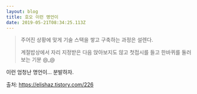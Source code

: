 ```yaml
---
layout: blog
title: 호오 이런 명언이
date: 2019-05-21T08:34:25.113Z
---
```

> 주어진 상황에 맞게 기술 스택을 쌓고 구축하는 과정은 설렌다. 
>
> 계절밥상에서 자리 지정받은 다음 앉아보지도 않고 첫접시를 들고 한바퀴를 둘러보는 기분 @_@

이런 엄청난 명언이... 분발하자.

출처: https://elishaz.tistory.com/226
